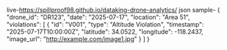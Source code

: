 live-https://spillproof98.github.io/dataking-drone-analytics/
json sample-
{
  "drone_id": "DR123",
  "date": "2025-07-17",
  "location": "Area 51",
  "violations": [
    {
      "id": "V001",
      "type": "Altitude Violation",
      "timestamp": "2025-07-17T10:00:00Z",
      "latitude": 34.0522,
      "longitude": -118.2437,
      "image_url": "http://example.com/image1.jpg"
    }
  ]
}
